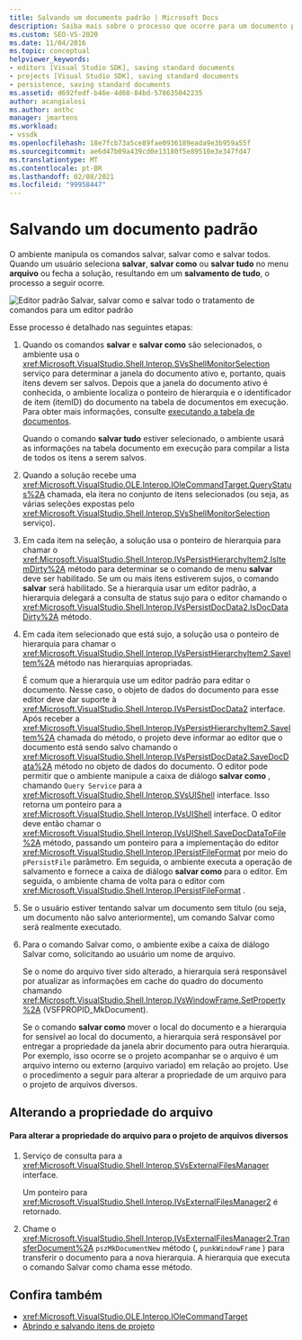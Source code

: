 ```yaml
---
title: Salvando um documento padrão | Microsoft Docs
description: Saiba mais sobre o processo que ocorre para um documento padrão para um tipo de projeto que você adiciona ao IDE do Visual Studio.
ms.custom: SEO-VS-2020
ms.date: 11/04/2016
ms.topic: conceptual
helpviewer_keywords:
- editors [Visual Studio SDK], saving standard documents
- projects [Visual Studio SDK], saving standard documents
- persistence, saving standard documents
ms.assetid: d692fedf-b46e-4d60-84bd-578635042235
author: acangialosi
ms.author: anthc
manager: jmartens
ms.workload:
- vssdk
ms.openlocfilehash: 18e7fcb73a5ce89fae0936189eada9e3b959a55f
ms.sourcegitcommit: ae6d47b09a439cd0e13180f5e89510e3e347fd47
ms.translationtype: MT
ms.contentlocale: pt-BR
ms.lasthandoff: 02/08/2021
ms.locfileid: "99958447"
---
```

# <a name="saving-a-standard-document"></a>Salvando um documento padrão
O ambiente manipula os comandos salvar, salvar como e salvar todos. Quando um usuário seleciona **salvar**, **salvar como** ou **salvar tudo** no menu **arquivo** ou fecha a solução, resultando em um **salvamento de tudo**, o processo a seguir ocorre.

 ![Editor padrão](../../extensibility/internals/media/public.gif "Público") Salvar, salvar como e salvar todo o tratamento de comandos para um editor padrão

 Esse processo é detalhado nas seguintes etapas:

1. Quando os comandos **salvar** e **salvar como** são selecionados, o ambiente usa o <xref:Microsoft.VisualStudio.Shell.Interop.SVsShellMonitorSelection> serviço para determinar a janela do documento ativo e, portanto, quais itens devem ser salvos. Depois que a janela do documento ativo é conhecida, o ambiente localiza o ponteiro de hierarquia e o identificador de item (itemID) do documento na tabela de documentos em execução. Para obter mais informações, consulte [executando a tabela de documentos](../../extensibility/internals/running-document-table.md).

    Quando o comando **salvar tudo** estiver selecionado, o ambiente usará as informações na tabela documento em execução para compilar a lista de todos os itens a serem salvos.

2. Quando a solução recebe uma <xref:Microsoft.VisualStudio.OLE.Interop.IOleCommandTarget.QueryStatus%2A> chamada, ela itera no conjunto de itens selecionados (ou seja, as várias seleções expostas pelo <xref:Microsoft.VisualStudio.Shell.Interop.SVsShellMonitorSelection> serviço).

3. Em cada item na seleção, a solução usa o ponteiro de hierarquia para chamar o <xref:Microsoft.VisualStudio.Shell.Interop.IVsPersistHierarchyItem2.IsItemDirty%2A> método para determinar se o comando de menu **salvar** deve ser habilitado. Se um ou mais itens estiverem sujos, o comando **salvar** será habilitado. Se a hierarquia usar um editor padrão, a hierarquia delegará a consulta de status sujo para o editor chamando o <xref:Microsoft.VisualStudio.Shell.Interop.IVsPersistDocData2.IsDocDataDirty%2A> método.

4. Em cada item selecionado que está sujo, a solução usa o ponteiro de hierarquia para chamar o <xref:Microsoft.VisualStudio.Shell.Interop.IVsPersistHierarchyItem2.SaveItem%2A> método nas hierarquias apropriadas.

    É comum que a hierarquia use um editor padrão para editar o documento. Nesse caso, o objeto de dados do documento para esse editor deve dar suporte à <xref:Microsoft.VisualStudio.Shell.Interop.IVsPersistDocData2> interface. Após receber a <xref:Microsoft.VisualStudio.Shell.Interop.IVsPersistHierarchyItem2.SaveItem%2A> chamada do método, o projeto deve informar ao editor que o documento está sendo salvo chamando o <xref:Microsoft.VisualStudio.Shell.Interop.IVsPersistDocData2.SaveDocData%2A> método no objeto de dados do documento. O editor pode permitir que o ambiente manipule a caixa de diálogo **salvar como** , chamando `Query Service` para a <xref:Microsoft.VisualStudio.Shell.Interop.SVsUIShell> interface. Isso retorna um ponteiro para a <xref:Microsoft.VisualStudio.Shell.Interop.IVsUIShell> interface. O editor deve então chamar o <xref:Microsoft.VisualStudio.Shell.Interop.IVsUIShell.SaveDocDataToFile%2A> método, passando um ponteiro para a implementação do editor <xref:Microsoft.VisualStudio.Shell.Interop.IPersistFileFormat> por meio do `pPersistFile` parâmetro. Em seguida, o ambiente executa a operação de salvamento e fornece a caixa de diálogo **salvar como** para o editor. Em seguida, o ambiente chama de volta para o editor com <xref:Microsoft.VisualStudio.Shell.Interop.IPersistFileFormat> .

5. Se o usuário estiver tentando salvar um documento sem título (ou seja, um documento não salvo anteriormente), um comando Salvar como será realmente executado.

6. Para o comando Salvar como, o ambiente exibe a caixa de diálogo Salvar como, solicitando ao usuário um nome de arquivo.

    Se o nome do arquivo tiver sido alterado, a hierarquia será responsável por atualizar as informações em cache do quadro do documento chamando <xref:Microsoft.VisualStudio.Shell.Interop.IVsWindowFrame.SetProperty%2A> (VSFPROPID_MkDocument).

   Se o comando **salvar como** mover o local do documento e a hierarquia for sensível ao local do documento, a hierarquia será responsável por entregar a propriedade da janela abrir documento para outra hierarquia. Por exemplo, isso ocorre se o projeto acompanhar se o arquivo é um arquivo interno ou externo (arquivo variado) em relação ao projeto. Use o procedimento a seguir para alterar a propriedade de um arquivo para o projeto de arquivos diversos.

## <a name="changing-file-ownership"></a>Alterando a propriedade do arquivo

#### <a name="to-change-file-ownership-to-the-miscellaneous-files-project"></a>Para alterar a propriedade do arquivo para o projeto de arquivos diversos

1. Serviço de consulta para a <xref:Microsoft.VisualStudio.Shell.Interop.SVsExternalFilesManager> interface.

     Um ponteiro para <xref:Microsoft.VisualStudio.Shell.Interop.IVsExternalFilesManager2> é retornado.

2. Chame o <xref:Microsoft.VisualStudio.Shell.Interop.IVsExternalFilesManager2.TransferDocument%2A> `pszMkDocumentNew` método (, `punkWindowFrame` ) para transferir o documento para a nova hierarquia. A hierarquia que executa o comando Salvar como chama esse método.

## <a name="see-also"></a>Confira também
- <xref:Microsoft.VisualStudio.OLE.Interop.IOleCommandTarget>
- [Abrindo e salvando itens de projeto](../../extensibility/internals/opening-and-saving-project-items.md)
